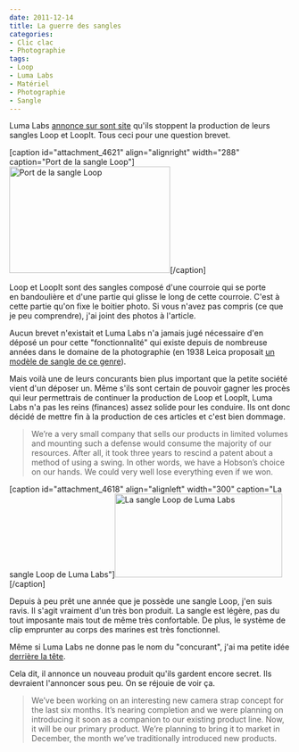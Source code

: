 ```yaml
---
date: 2011-12-14
title: La guerre des sangles
categories:
- Clic clac
- Photographie
tags:
- Loop
- Luma Labs
- Matériel
- Photographie
- Sangle
---
```

Luma Labs <a title="An open letter to our customers, past and future" href="https://lu.ma/blogs/news/4540122-an-open-letter-to-our-customers-past-and-future">annonce sur sont site</a> qu'ils stoppent la production de leurs sangles Loop et LoopIt. Tous ceci pour une question brevet.

<!--more-->

[caption id="attachment_4621" align="alignright" width="288" caption="Port de la sangle Loop"]<a href="https://dlgjp9x71cipk.cloudfront.net/2011/12/luma-loop.jpg"><img class="size-full wp-image-4621 " title="Luma Loop" src="https://dlgjp9x71cipk.cloudfront.net/2011/12/luma-loop.jpg" alt="Port de la sangle Loop" width="288" height="191" /></a>[/caption]

Loop et LoopIt sont des sangles composé d'une courroie qui se porte en bandoulière et d'une partie qui glisse le long de cette courroie. C'est à cette partie qu'on fixe le boitier photo. Si vous n'avez pas compris (ce que je peu comprendre), j'ai joint des photos à l'article.

Aucun brevet n'existait et Luma Labs n'a jamais jugé nécessaire d'en déposé un pour cette "fonctionnalité" qui existe depuis de nombreuse années dans le domaine de la photographie (en 1938 Leica proposait <a href="https://www.liveauctioneers.com/item/6406913">un modèle de sangle de ce genre</a>).

Mais voilà une de leurs concurants bien plus important que la petite société vient d'un déposer un. Même s'ils sont certain de pouvoir gagner les procès qui leur permettrais de continuer la production de Loop et LoopIt, Luma Labs n'a pas les reins (finances) assez solide pour les conduire.
Ils ont donc décidé de mettre fin à la production de ces articles et c'est bien dommage.
<blockquote>We’re a very small company that sells our products in limited volumes and mounting such a defense would consume the majority of our resources. After all, it took three years to rescind a patent about a method of using a swing. In other words, we have a Hobson’s choice on our hands. We could very well lose everything even if we won.</blockquote>
[caption id="attachment_4618" align="alignleft" width="300" caption="La sangle Loop de Luma Labs"]<a href="https://dlgjp9x71cipk.cloudfront.net/2011/12/sidebyside.jpg"><img class="size-medium wp-image-4618 " title="Loop" src="https://dlgjp9x71cipk.cloudfront.net/2011/12/sidebyside-500x250.jpg" alt="La sangle Loop de Luma Labs" width="300" height="150" /></a>[/caption]

Depuis à peu prêt une année que je possède une sangle Loop, j'en suis ravis. Il s'agit vraiment d'un très bon produit. La sangle est légère, pas du tout imposante mais tout de même très confortable. De plus, le système de clip emprunter au corps des marines est très fonctionnel.

Même si Luma Labs ne donne pas le nom du "concurant", j'ai ma petite idée <a href="https://www.blackrapid.com/">derrière la tête</a>.

Cela dit, il annonce un nouveau produit qu'ils gardent encore secret. Ils devraient l'annoncer sous peu. On se réjouie de voir ça.
<blockquote>We’ve been working on an interesting new camera strap concept for the last six months. It’s nearing completion and we were planning on introducing it soon as a companion to our existing product line. Now, it will be our primary product. We’re planning to bring it to market in December, the month we’ve traditionally introduced new products.</blockquote>
